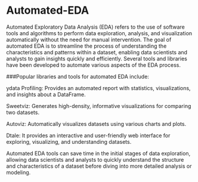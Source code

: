 # Automated-EDA
Automated Exploratory Data Analysis (EDA) refers to the use of software tools and algorithms to perform data exploration, analysis, and visualization automatically without the need for manual intervention. The goal of automated EDA is to streamline the process of understanding the characteristics and patterns within a dataset, enabling data scientists and analysts to gain insights quickly and efficiently. Several tools and libraries have been developed to automate various aspects of the EDA process.

###Popular libraries and tools for automated EDA include:

ydata Profiling: Provides an automated report with statistics, visualizations, and insights about a DataFrame.

Sweetviz: Generates high-density, informative visualizations for comparing two datasets.

Autoviz: Automatically visualizes datasets using various charts and plots.

Dtale: It provides an interactive and user-friendly web interface for exploring, visualizing, and understanding datasets. 

Automated EDA tools can save time in the initial stages of data exploration, allowing data scientists and analysts to quickly understand the structure and characteristics of a dataset before diving into more detailed analysis or modeling.

